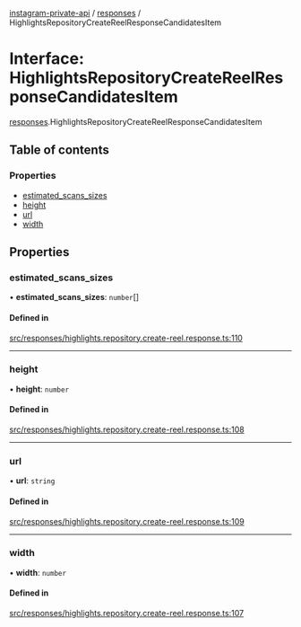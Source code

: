 [instagram-private-api](../../README.md) / [responses](../../modules/responses.md) / HighlightsRepositoryCreateReelResponseCandidatesItem

# Interface: HighlightsRepositoryCreateReelResponseCandidatesItem

[responses](../../modules/responses.md).HighlightsRepositoryCreateReelResponseCandidatesItem

## Table of contents

### Properties

- [estimated\_scans\_sizes](HighlightsRepositoryCreateReelResponseCandidatesItem.md#estimated_scans_sizes)
- [height](HighlightsRepositoryCreateReelResponseCandidatesItem.md#height)
- [url](HighlightsRepositoryCreateReelResponseCandidatesItem.md#url)
- [width](HighlightsRepositoryCreateReelResponseCandidatesItem.md#width)

## Properties

### estimated\_scans\_sizes

• **estimated\_scans\_sizes**: `number`[]

#### Defined in

[src/responses/highlights.repository.create-reel.response.ts:110](https://github.com/Nerixyz/instagram-private-api/blob/4971f34/src/responses/highlights.repository.create-reel.response.ts#L110)

___

### height

• **height**: `number`

#### Defined in

[src/responses/highlights.repository.create-reel.response.ts:108](https://github.com/Nerixyz/instagram-private-api/blob/4971f34/src/responses/highlights.repository.create-reel.response.ts#L108)

___

### url

• **url**: `string`

#### Defined in

[src/responses/highlights.repository.create-reel.response.ts:109](https://github.com/Nerixyz/instagram-private-api/blob/4971f34/src/responses/highlights.repository.create-reel.response.ts#L109)

___

### width

• **width**: `number`

#### Defined in

[src/responses/highlights.repository.create-reel.response.ts:107](https://github.com/Nerixyz/instagram-private-api/blob/4971f34/src/responses/highlights.repository.create-reel.response.ts#L107)
